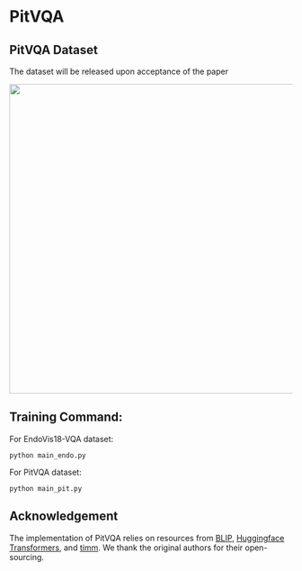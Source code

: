 # PitVQA
## PitVQA Dataset
The dataset will be released upon acceptance of the paper
<div align='center'>
<img src='https://github.com/mobarakol/PitVQA/blob/main/assets/Dataset_Annaotation_Classes.png' width=550>
</div>

## Training Command:
For EndoVis18-VQA dataset:
```
python main_endo.py
```

For PitVQA dataset:
```
python main_pit.py
```
## Acknowledgement
The implementation of PitVQA relies on resources from <a href="https://github.com/salesforce/BLIP">BLIP</a>, <a href="https://github.com/huggingface/transformers">Huggingface Transformers</a>, and <a href="https://github.com/rwightman/pytorch-image-models/tree/master/timm">timm</a>. We thank the original authors for their open-sourcing.
